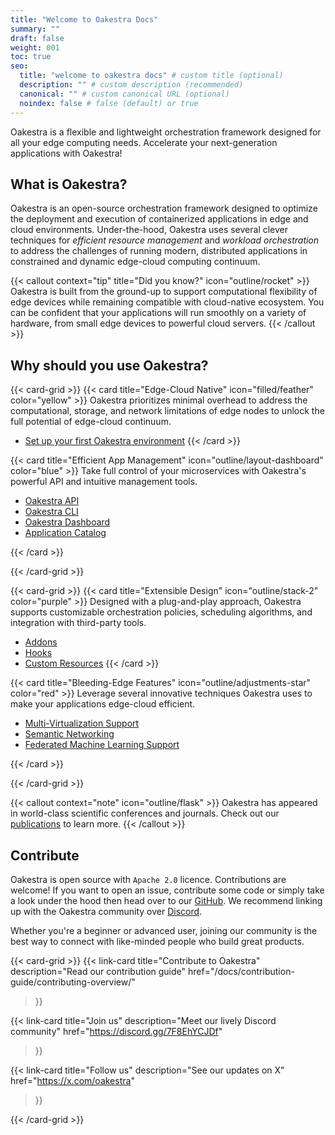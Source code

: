 ```yaml
---
title: "Welcome to Oakestra Docs"
summary: ""
draft: false
weight: 001
toc: true
seo:
  title: "welcome to oakestra docs" # custom title (optional)
  description: "" # custom description (recommended)
  canonical: "" # custom canonical URL (optional)
  noindex: false # false (default) or true
---
```

<span class="lead">
Oakestra is a flexible and lightweight orchestration framework designed for all your edge computing needs. Accelerate your next-generation applications with Oakestra!
</span>

## What is Oakestra?

Oakestra is an open-source orchestration framework designed to optimize the deployment and execution of containerized applications in edge and cloud environments. Under-the-hood, Oakestra uses several clever techniques for *efficient resource management* and *workload orchestration* to address the challenges of running modern, distributed applications in constrained and dynamic edge-cloud computing continuum.

{{< callout context="tip" title="Did you know?" icon="outline/rocket" >}}
Oakestra is built from the ground-up to support computational flexibility of edge devices while remaining compatible with cloud-native ecosystem. You can be confident that your applications will run smoothly on a variety of hardware, from small edge devices to powerful cloud servers.
{{< /callout >}}

## Why should you use Oakestra?

{{< card-grid >}}
{{< card title="Edge-Cloud Native" icon="filled/feather" color="yellow" >}}
Oakestra prioritizes minimal overhead to address the computational, storage, and network limitations of edge nodes to unlock the full potential of edge-cloud continuum.

- [Set up your first Oakestra environment](/docs/getting-started/oak-environment/high-level-setup-overview/)
{{< /card >}}

{{< card title="Efficient App Management" icon="outline/layout-dashboard" color="blue" >}}
Take full control of your microservices with Oakestra's powerful API and intuitive management tools.

- [Oakestra API](/docs/getting-started/deploy-app/with-the-api/)
- [Oakestra CLI](/docs/getting-started/deploy-app/with-the-cli/)
- [Oakestra Dashboard](/docs/getting-started/deploy-app/with-the-dashboard/)
- [Application Catalog](/docs/manuals/app-catalog/example-applications/)

{{< /card >}}

{{< /card-grid >}}

{{< card-grid >}}
{{< card title="Extensible Design" icon="outline/stack-2" color="purple" >}}
Designed with a plug-and-play approach, Oakestra supports customizable orchestration policies, scheduling algorithms, and integration with third-party tools.

- [Addons](/docs/concepts/oakestra-extensions/addons/)
- [Hooks](/docs/concepts/oakestra-extensions/hooks/)
- [Custom Resources](/docs/concepts/oakestra-extensions/custom-resources/)
{{< /card >}}

{{< card title="Bleeding-Edge Features" icon="outline/adjustments-star" color="red" >}}
Leverage several innovative techniques Oakestra uses to make your applications edge-cloud efficient. 

- [Multi-Virtualization Support](/docs/manuals/execution-runtimes/supported-virtualization-runtimes/)
- [Semantic Networking](/docs/concepts/networking/)
- [Federated Machine Learning Support](/docs/concepts/flops/overview/)

{{< /card >}}

{{< /card-grid >}}

{{< callout context="note" icon="outline/flask" >}}
Oakestra has appeared in world-class scientific conferences and journals. Check out our [publications](/research/) to learn more.
{{< /callout >}}

## Contribute

Oakestra is open source with `Apache 2.0` licence. Contributions are welcome! If you want to open an issue, contribute some code or simply take a look under the hood then head over to our [GitHub](https://github.com/oakestra/). We recommend linking up with the Oakestra community over [Discord](https://discord.gg/7F8EhYCJDf).

Whether you're a beginner or advanced user, joining our community is the best way to connect with like-minded people who build great products.

{{< card-grid >}}
{{< link-card
  title="Contribute to Oakestra"
  description="Read our contribution guide"
  href="/docs/contribution-guide/contributing-overview/"
>}}

{{< link-card
  title="Join us"
  description="Meet our lively Discord community"
  href="https://discord.gg/7F8EhYCJDf"
>}}

{{< link-card
  title="Follow us"
  description="See our updates on X"
  href="https://x.com/oakestra"
>}}

{{< /card-grid >}}

